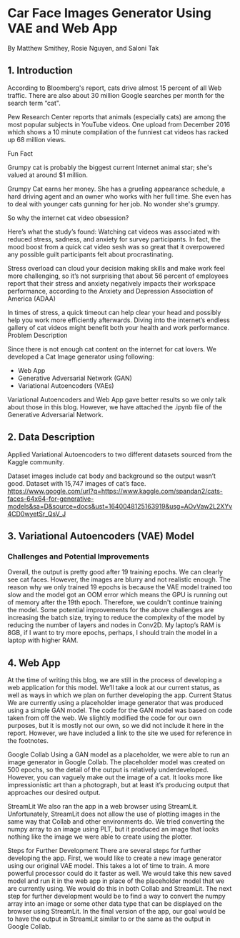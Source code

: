 # Car Face Images Generator Using VAE and Web App 

By Matthew Smithey, Rosie Nguyen, and Saloni Tak
## 1. Introduction

According to Bloomberg's report, cats drive almost 15 percent of all Web traffic. There are also about 30 million Google searches per month for the search term “cat".

Pew Research Center reports that animals (especially cats) are among the most popular subjects in YouTube videos. One upload from December 2016 which shows a 10 minute compilation of the funniest cat videos has racked up 68 million views.

Fun Fact 

Grumpy cat is probably the biggest current Internet animal star; she's valued at around $1 million.

​​Grumpy Cat earns her money. She has a grueling appearance schedule, a hard driving agent and an owner who works with her full time. She even has to deal with younger cats gunning for her job. No wonder she's grumpy.

So why the internet cat video obsession?

Here’s what the study’s found: Watching cat videos was associated with reduced stress, sadness, and anxiety for survey participants. In fact, the mood boost from a quick cat video sesh was so great that it overpowered any possible guilt participants felt about procrastinating. 

Stress overload can cloud your decision making skills and make work feel more challenging, so it’s not surprising that about 56 percent of employees report that their stress and anxiety negatively impacts their workspace performance, according to the Anxiety and Depression Association of America (ADAA)

In times of stress, a quick timeout can help clear your head and possibly help you work more efficiently afterwards. Diving into the internet’s endless gallery of cat videos might benefit both your health and work performance.
Problem Description

Since there is not enough cat content on the internet for cat lovers. We developed a Cat Image generator using following:
- Web App
- Generative Adversarial Network (GAN) 
- Variational Autoencoders (VAEs) 

Variational Autoencoders and Web App gave better results so we only talk about those in this blog. However, we have attached the .ipynb file of the Generative Adversarial Network. 

## 2. Data Description

Applied Variational Autoencoders to two different datasets sourced from the Kaggle community.

Dataset images include cat body and background so the output wasn’t good.
Dataset with 15,747 images of cat’s face.
https://www.google.com/url?q=https://www.kaggle.com/spandan2/cats-faces-64x64-for-generative-models&sa=D&source=docs&ust=1640048125163919&usg=AOvVaw2L2XYv4CD0wyetSr_QsV_J

## 3. Variational Autoencoders (VAE) Model
### Challenges and Potential Improvements
Overall, the output is pretty good after 19 training epochs. We can clearly see cat faces. However, the images are blurry and not realistic enough. The reason why we only trained 19 epochs is because the VAE model trained too slow and the model got an OOM error which means the GPU is running out of memory after the 19th epoch. Therefore, we couldn't continue training the model. 
Some potential improvements for the above challenges are increasing the batch size, trying to reduce the complexity of the model by reducing the number of layers and nodes in Conv2D. My laptop’s RAM is 8GB, if I want to try more epochs, perhaps, I should train the model in a laptop with higher RAM.
## 4. Web App
At the time of writing this blog, we are still in the process of developing a web application for this model. We’ll take a look at our current status, as well as ways in which we plan on further developing the app. 
Current Status 
We are currently using a placeholder image generator that was produced using a simple GAN model. The code for the GAN model was based on code taken from off the web. We slightly modified the code for our own purposes, but it is mostly not our own, so we did not include it here in the report. However, we have included a link to the site we used for reference in the footnotes. 

Google Collab 
Using a GAN model as a placeholder, we were able to run an image generator in Google Collab. The placeholder model was created on 500 epochs, so the detail of the output is relatively underdeveloped. However, you can vaguely make out the image of a cat. It looks more like impressionistic art than a photograph, but at least it’s producing output that approaches our desired output. 

StreamLit
We also ran the app in a web browser using StreamLit. Unfortunately, StreamLit does not allow the use of plotting images in the same way that Collab and other environments do. We tried converting the numpy array to an image using PLT, but it produced an image that looks nothing like the image we were able to create using the plotter. 

Steps for Further Development 
There are several steps for further developing the app. First, we would like to create a new image generator using our original VAE model. This takes a lot of time to train. A more powerful processor could do it faster as well. We would take this new saved model and run it in the web app in place of the placeholder model that we are currently using. We would do this in both Collab and StreamLit. 
The next step for further development would be to find a way to convert the numpy array into an image or some other data type that can be displayed on the browser using StreamLit. In the final version of the app, our goal would be to have the output in StreamLit similar to or the same as the output in Google Collab. 
